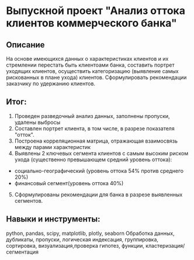 # Выпускной проект "Анализ оттока клиентов коммерческого банка"

## Описание

На основе имеющихся данных о характеристиках клиентов и их стремлении перестать быть клиентоами банка, составить портрет уходящих клиентов, осуществить категоризацию (выявление самых рискованных в плане ухода) клиентов. Сформулировать рекомендации заказчику по удержанию клиентов.

## Итог:
1. Проведен разведочный анализ данных, заполнены пропуски, удалены выбросы
2. Составлен портрет клиента, в том числе, в разрезе показателя "отток".
3. Построена корреляционная матрица, отражающая взаимосвязь между парами характеристик
4. Выявлены 2 ключевых сегмента клиентов с самым высоким риском ухода (существенно превышающем средний уровень оттока):
  - социально-географический (уровень оттока 54% против среднего 20%)
  - финансовый сегмент(уровень оттока 40%)
5. Сформулированы  рекомендации для банка в разрезе выявленных сегментов.

## Навыки и инструменты:
python, pandas, scipy, matplotlib, plotly, seaborn
Обработка данных, дубликаты, пропуски, логическая индексация, группировка, сортировка, визуализация,проверка гипотез, функции, кластеризация/сегментация
